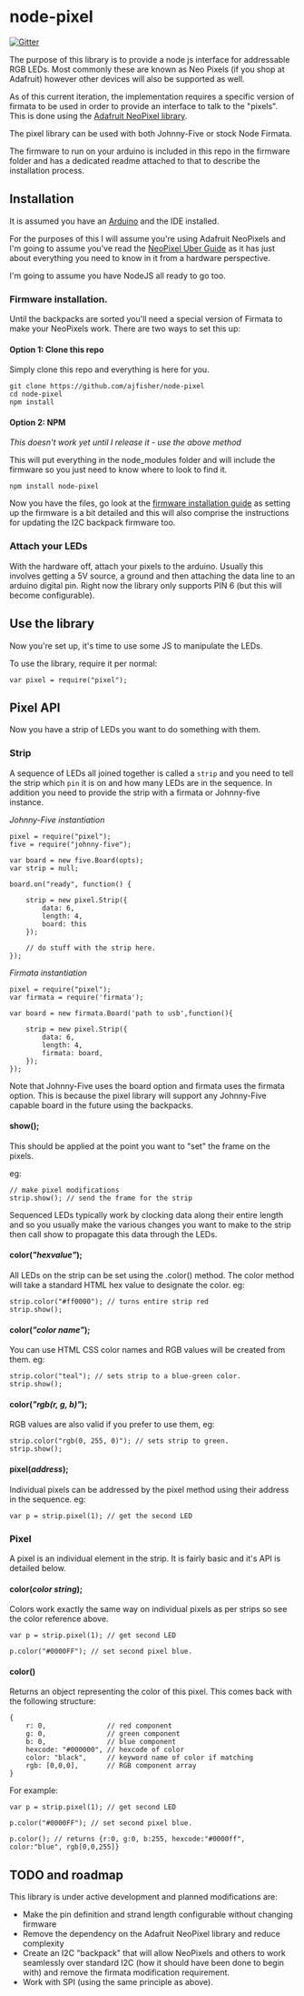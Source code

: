 # node-pixel

[![Gitter](https://badges.gitter.im/Join%20Chat.svg)](https://gitter.im/ajfisher/node-pixel?utm_source=badge&utm_medium=badge&utm_campaign=pr-badge&utm_content=badge)

The purpose of this library is to provide a node js interface for addressable RGB LEDs.
Most commonly these are known as Neo Pixels (if you shop at Adafruit) however 
other devices will also be supported as well.

As of this current iteration, the implementation requires a specific version of
firmata to be used in order to provide an interface to talk to the "pixels". This
is done using the [Adafruit NeoPixel library](https://github.com/adafruit/Adafruit_NeoPixel). 

The pixel library can be used with both Johnny-Five or stock Node Firmata.

The firmware to run on your arduino is included in this repo in the firmware
folder and has a dedicated readme attached to that to describe the installation
process.

## Installation

It is assumed you have an [Arduino](http://arduino.cc/en/Guide/HomePage) and the IDE installed.

For the purposes of this I will assume you're using Adafruit NeoPixels and I'm going
to assume you've read the [NeoPixel Uber Guide](http://learn.adafruit.com/adafruit-neopixel-uberguide/overview)
as it has just about everything you need to know in it from a hardware perspective.

I'm going to assume you have NodeJS all ready to go too.

### Firmware installation.

Until the backpacks are sorted you'll need a special version of Firmata to make
your NeoPixels work. There are two ways to set this up:

#### Option 1: Clone this repo

Simply clone this repo and everything is here for you.

```
git clone https://github.com/ajfisher/node-pixel
cd node-pixel
npm install
```

#### Option 2: NPM

_This doesn't work yet until I release it - use the above method_

This will put everything in the node_modules folder and will include the firmware
so you just need to know where to look to find it.

```
npm install node-pixel
```

Now you have the files, go look at the [firmware installation guide](https://github.com/ajfisher/node-pixel/tree/master/firmware)
as setting up the firmware is a bit detailed and this will also comprise the
instructions for updating the I2C backpack firmware too.

### Attach your LEDs

With the hardware off, attach your pixels to the arduino. Usually this involves 
getting a 5V source, a ground and then attaching the data line to an arduino 
digital pin. Right now the library only supports PIN 6 (but this will become configurable).

## Use the library

Now you're set up, it's time to use some JS to manipulate the LEDs.

To use the library, require it per normal:

```
var pixel = require("pixel");
```


## Pixel API

Now you have a strip of LEDs you want to do something with them. 

### Strip

A sequence of LEDs all joined together is called a `strip` and you need to tell
the strip which `pin` it is on and how many LEDs are in the sequence. In addition
you need to provide the strip with a firmata or Johnny-five instance.

_Johnny-Five instantiation_

```
pixel = require("pixel");
five = require("johnny-five");

var board = new five.Board(opts);
var strip = null;

board.on("ready", function() {

    strip = new pixel.Strip({
        data: 6,
        length: 4,
        board: this
    });

    // do stuff with the strip here.
});
```

_Firmata instantiation_

```
pixel = require("pixel");
var firmata = require('firmata');

var board = new firmata.Board('path to usb',function(){
    
    strip = new pixel.Strip({
        data: 6,
        length: 4,
        firmata: board,
    });
});  
```

Note that Johnny-Five uses the board option and firmata uses the firmata option.
This is because the pixel library will support any Johnny-Five capable board
in the future using the backpacks.

#### show();

This should be applied at the point you want to "set" the frame on the pixels.

eg:

```
// make pixel modifications
strip.show(); // send the frame for the strip
```

Sequenced LEDs typically work by clocking data along their entire length and so
you usually make the various changes you want to make to the strip then call show
to propagate this data through the LEDs.

#### color(_"hexvalue"_);

All LEDs on the strip can be set using the .color() method. The color method will
take a standard HTML hex value to designate the color. eg:

```
strip.color("#ff0000"); // turns entire strip red
strip.show();
```

#### color(_"color name"_);

You can use HTML CSS color names and RGB values will be created from them. eg:

```
strip.color("teal"); // sets strip to a blue-green color.
strip.show();
```

#### color(_"rgb(r, g, b)"_);

RGB values are also valid if you prefer to use them, eg:

```
strip.color("rgb(0, 255, 0)"); // sets strip to green.
strip.show();
```

#### pixel(_address_);

Individual pixels can be addressed by the pixel method using their address in
the sequence. eg:

```
var p = strip.pixel(1); // get the second LED
```

### Pixel

A pixel is an individual element in the strip. It is fairly basic and it's API
is detailed below.

#### color(_color string_);

Colors work exactly the same way on individual pixels as per strips so see the
color reference above.

```
var p = strip.pixel(1); // get second LED

p.color("#0000FF"); // set second pixel blue.
```

#### color()

Returns an object representing the color of this pixel. This comes back with the
following structure:

```
{
    r: 0,               // red component
    g: 0,               // green component
    b: 0,               // blue component
    hexcode: "#000000", // hexcode of color
    color: "black",     // keyword name of color if matching
    rgb: [0,0,0],       // RGB component array
}
```

For example:

```
var p = strip.pixel(1); // get second LED

p.color("#0000FF"); // set second pixel blue.

p.color(); // returns {r:0, g:0, b:255, hexcode:"#0000ff", color:"blue", rgb[0,0,255]}
```

## TODO and roadmap

This library is under active development and planned modifications are:

* Make the pin definition and strand length configurable without changing firmware
* Remove the dependency on the Adafruit NeoPixel library and reduce complexity
* Create an I2C "backpack" that will allow NeoPixels and others to work seamlessly
over standard I2C (how it should have been done to begin with) and remove 
the firmata modification requirement.
* Work with SPI (using the same principle as above).


